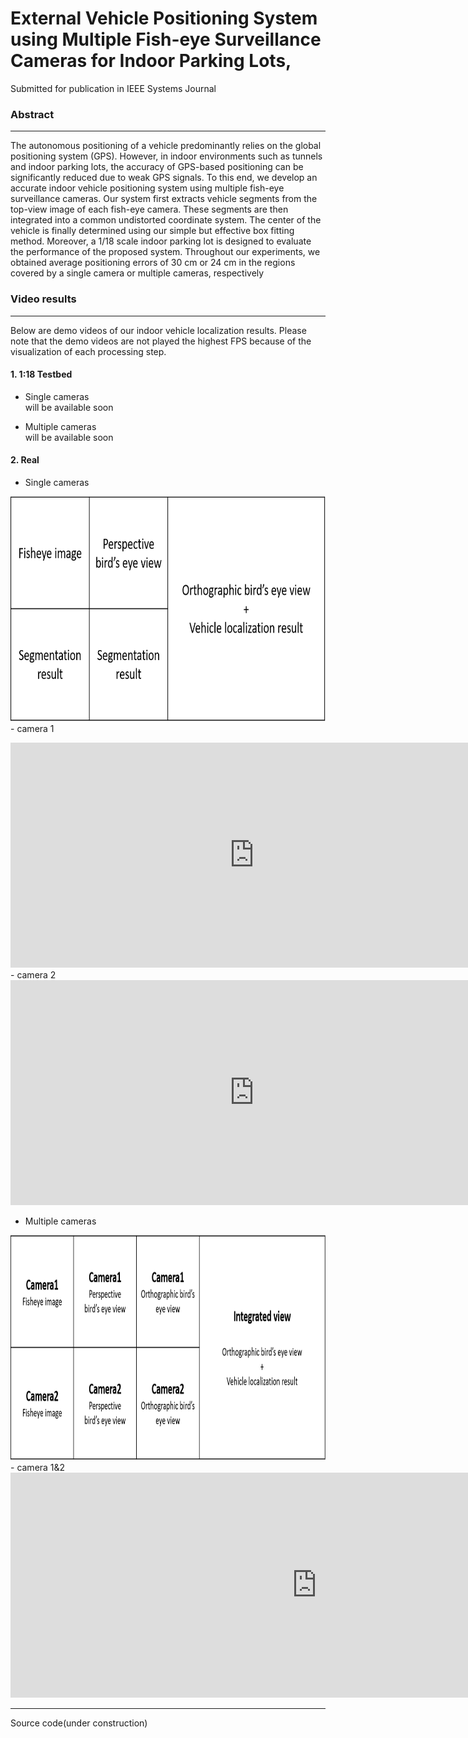# External Vehicle Positioning System using Multiple Fish-eye Surveillance Cameras for Indoor Parking Lots,
Submitted for publication in IEEE Systems Journal

### Abstract
---

The autonomous positioning of a vehicle predominantly relies on the global positioning system (GPS). However, in indoor environments such as tunnels and indoor parking lots, the accuracy of GPS-based positioning can be significantly reduced due to weak GPS signals. To this end, we develop an accurate indoor vehicle positioning system using multiple fish-eye surveillance cameras. Our system first extracts vehicle segments from the top-view image of each fish-eye camera. These segments are then integrated into a common undistorted coordinate system. The center of the vehicle is finally determined using our simple but effective box fitting method. Moreover, a 1/18 scale indoor parking lot is designed to evaluate the performance of the proposed system. Throughout our experiments, we obtained average positioning errors of 30 cm or 24 cm in the regions covered by a single camera or multiple cameras, respectively<br/>

### Video results 
---
Below are demo videos of our indoor vehicle localization results.
Please note that the demo videos are not played the highest FPS because of the visualization of each processing step.
#### 1. 1:18 Testbed

- Single cameras<br>
will be available soon

- Multiple cameras<br>
will be available soon

#### 2. Real
- Single cameras<br> 
<!--![Video index](./img/singleviewtable.png = 640x)-->
<img src="https://raw.githubusercontent.com/stkim1988/IndoorVehiclePositioning/master/img/singleviewtable.png" width="780" height="360"><br/>
    - camera 1<br/>
<iframe width="780" height="360" src="https://www.youtube.com/embed/TVy8VizQbG0" frameborder="0" allowfullscreen></iframe><br/>
<!--[![Watch the video](https://img.youtube.com/vi/TVy8VizQbG0/sddefault.jpg)](https://youtu.be/TVy8VizQbG0)-->  
    - camera 2<br/>
<iframe width="780" height="360" src="https://www.youtube.com/embed/8LBCfdlbXOU" frameborder="0" allowfullscreen></iframe><br/>
<!--[![Watch the video](https://img.youtube.com/vi/8LBCfdlbXOU/sddefault.jpg)](https://youtu.be/8LBCfdlbXOU)-->  

- Multiple cameras<br>
<!--![Video index](./img/multiviewtable.png = 640x)-->
<img src="https://raw.githubusercontent.com/stkim1988/IndoorVehiclePositioning/master/img/multiviewtable.png" width="980" height="360">
    - camera 1&2<br>
<iframe width="980" height="360"  src="https://www.youtube.com/embed/cxhGteBag0M" frameborder="0" allowfullscreen></iframe><br/>
<!--[![Watch the video](https://img.youtube.com/vi/cxhGteBag0M/sddefault.jpg)](https://youtu.be/cxhGteBag0M)  -->

---
Source code(under construction)  
